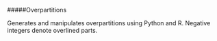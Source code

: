 #####Overpartitions

Generates and manipulates overpartitions using Python and R.
Negative integers denote overlined parts.
